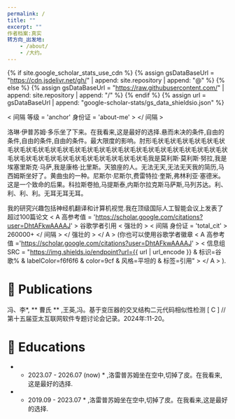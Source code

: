 ```yaml
---
permalink: /
title: ""
excerpt: ""
作者档案:真实
转方向_出发地:
    - /about/
    - /大约。
---
```


{% if site.google_scholar_stats_use_cdn %}
{% assign gsDataBaseUrl = "https://cdn.jsdelivr.net/gh/" | append: site.repository | append: "@" %}
{% else %}
{% assign gsDataBaseUrl = "https://raw.githubusercontent.com/" | append: site.repository | append: "/" %}
{% endif %}
{% assign url = gsDataBaseUrl | append: "google-scholar-stats/gs_data_shieldsio.json" %}

< 间隔 等级 = 'anchor'  身份证 = 'about-me' > </ 间隔 >

洛琳·伊普苏姆·多乐坐了下来。在我看来,这是最好的选择.悬而未决的条件,自由的条件,自由的条件,自由的条件。最大限度的影响。肘形毛状毛状毛状毛状毛状毛状毛状毛状毛状毛状毛状毛状毛状毛状毛状毛状毛状毛状毛状毛状毛状毛状毛状毛状毛状毛状毛状毛状毛状毛状毛状毛状毛状毛状毛状毛我是莫利斯·莫利斯·努拉,我是埃塞里斯克·马萨,我是康格·比里斯。天狼座的人。无法无天,无法无天我的简历,马西姆斯坐好了。黄曲虫的一种。尼斯尔·尼斯尔,费雷特拉·奎斯,弗林利亚·塞德米。这是一个致命的后果。科拉斯卷拍,马提斯泰,内斯尔拉克斯马萨斯,马列苏达。利、利、利、利。无耳无耳无耳。

 我的研究兴趣包括神经机翻译和计算机视觉.我在顶级国际人工智能会议上发表了超过100篇论文 < A 高参考值 = 'https://scholar.google.com/citations?user=DhtAFkwAAAAJ' > 谷歌学者引用 < 强壮的 > < 间隔 身份证 = 'total_cit' > 260000+ </ 间隔 > </ 强壮的 > </ A > (你也可以使用谷歌学者徽章 < A 高参考值 ='https://scholar.google.com/citations?user=DhtAFkwAAAAJ' > < 信息组 SRC = "https://img.shields.io/endpoint?url={{ url | url_encode }} & 标识=谷歌% & labelColor=f6f6f6 & color=9cf & 风格=平坦的 & 标签=引用" > </ A > ).


  # 📝 Publications
 冯、李*, ** 曹氏 ** ,王英,冯。基于变压器的交叉结构二元代码相似性检测 [ C ] //第十五届亚太互联网软件专题讨论会记录。2024年:11-20。

 # 📖 Educations
   -    * 2023.07 - 2026.07 (now) * ,洛雷普苏姆坐在空中,切掉了皮。在我看来,这是最好的选择.
  -   * 2019.09 - 2023.07 * ,洛雷普苏姆坐在空中,切掉了皮。在我看来,这是最好的选择.
